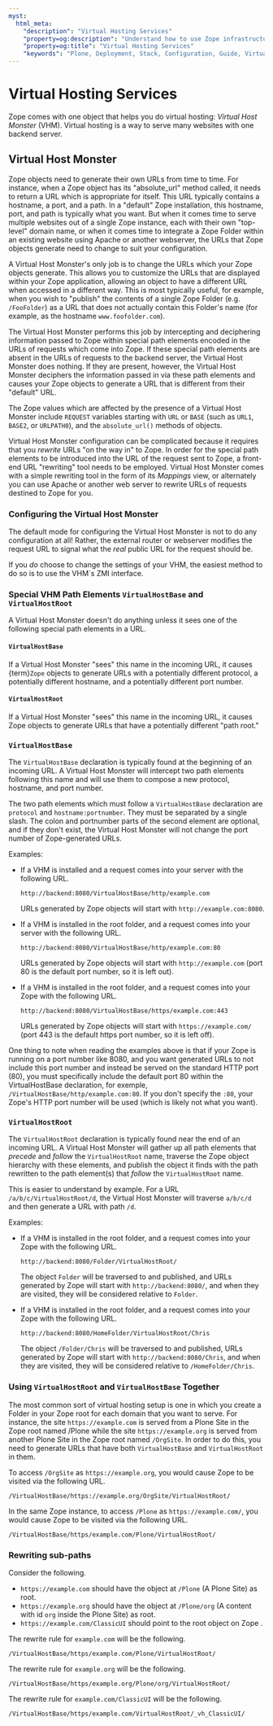 ```yaml
---
myst:
  html_meta:
    "description": "Virtual Hosting Services"
    "property=og:description": "Understand how to use Zope infrastructure to rewrite URLs in run time."
    "property=og:title": "Virtual Hosting Services"
    "keywords": "Plone, Deployment, Stack, Configuration, Guide, Virtual Host Monster, VHM"
---
```


# Virtual Hosting Services

Zope comes with one object that helps you do virtual hosting: *Virtual Host Monster* (VHM). Virtual hosting is a way to serve many websites with one backend server.

## Virtual Host Monster

Zope objects need to generate their own URLs from time to time. For instance, when a Zope object has its "absolute_url" method called, it needs to return a URL which is appropriate for itself. This URL typically contains a hostname, a port, and a path. In a "default" Zope installation, this hostname, port, and path is typically what you want. But when it comes time to serve multiple websites out of a single Zope instance, each with their own "top-level" domain name, or when it comes time to integrate a Zope Folder within an existing website using Apache or another webserver, the URLs that Zope objects generate need to change to suit your configuration.

A Virtual Host Monster's only job is to change the URLs which your Zope objects generate. This allows you to customize the URLs that are displayed within your Zope application, allowing an object to have a different URL when accessed in a different way. This is most typically useful, for example, when you wish to "publish" the contents of a single Zope Folder (e.g. `/FooFolder`) as a URL that does not actually contain this Folder's name (for example, as the hostname `www.foofolder.com`).

The Virtual Host Monster performs this job by intercepting and deciphering information passed to Zope within special path elements encoded in the URLs of requests which come into Zope. If these special path elements are absent in the URLs of requests to the backend server, the Virtual Host Monster does nothing. If they are present, however, the Virtual Host Monster deciphers the information passed in via these path elements and causes your Zope objects to generate a URL that is different from their "default" URL.

The Zope values which are affected by the presence of a Virtual Host Monster include `REQUEST` variables starting with `URL` or `BASE` (such as `URL1`, `BASE2`, or `URLPATH0`), and the `absolute_url()` methods of objects.

Virtual Host Monster configuration can be complicated because it requires that you *rewrite* URLs "on the way in" to Zope. In order for the special path elements to be introduced into the URL of the request sent to Zope, a front-end URL "rewriting" tool needs to be employed. Virtual Host Monster comes with a simple rewriting tool in the form of its *Mappings* view, or alternately you can use Apache or another web server to rewrite URLs of requests destined to Zope for you.


### Configuring the Virtual Host Monster

The default mode for configuring the Virtual Host Monster is not to do any configuration at all! Rather, the external router or webserver modifies the request URL to signal what the *real* public URL for the request should be.

If you *do* choose to change the settings of your VHM, the easiest method to do so is to use the VHM`s ZMI interface.

### Special VHM Path Elements `VirtualHostBase` and `VirtualHostRoot`

A Virtual Host Monster doesn't do anything unless it sees one of the following special path elements in a URL.

#### `VirtualHostBase`

If a Virtual Host Monster "sees" this name in the incoming URL, it causes {term}`Zope` objects to generate URLs with a potentially different protocol, a potentially different hostname, and a potentially different port number.

#### `VirtualHostRoot`

If a Virtual Host Monster "sees" this name in the incoming URL, it causes Zope objects to generate URLs that have a potentially different "path root."

### `VirtualHostBase`

The `VirtualHostBase` declaration is typically found at the beginning of an incoming URL. A Virtual Host Monster will intercept two path elements following this name and will use them to compose a new protocol, hostname, and port number.

The two path elements which must follow a `VirtualHostBase` declaration are `protocol` and `hostname:portnumber`. They must be separated by a single slash. The colon and portnumber parts of the second element are optional, and if they don't exist, the Virtual Host Monster will not change the port number of Zope-generated URLs.

Examples:

-   If a VHM is installed and a request comes into your server with the following URL.

    `http://backend:8080/VirtualHostBase/http/example.com`

    URLs generated by Zope objects will start with `http://example.com:8080`.

-   If a VHM is installed in the root folder, and a request comes into your server with the following URL.

    `http://backend:8080/VirtualHostBase/http/example.com:80`

    URLs generated by Zope objects will start with `http://example.com` (port 80 is the default port number, so it is left out).

-   If a VHM is installed in the root folder, and a request comes into your Zope with the following URL.

    `http://backend:8080/VirtualHostBase/https/example.com:443`

    URLs generated by Zope objects will start with `https://example.com/` (port 443 is the default https port number, so it is left off).

One thing to note when reading the examples above is that if your Zope is running on a port number like 8080, and you want generated URLs to not include this port number and instead be served on the standard HTTP port (80), you must specifically include the default port 80 within the VirtualHostBase declaration, for exemple, `/VirtualHostBase/http/example.com:80`. If you don't specify the `:80`, your Zope's HTTP port number will be used (which is likely not what you want).

### `VirtualHostRoot`

The `VirtualHostRoot` declaration is typically found near the end of an incoming URL. A Virtual Host Monster will gather up all path elements that *precede* and *follow* the `VirtualHostRoot` name, traverse the Zope object hierarchy with these elements, and publish the object it finds with the path rewritten to the path element(s) that *follow* the `VirtualHostRoot` name.

This is easier to understand by example. For a URL `/a/b/c/VirtualHostRoot/d`, the Virtual Host Monster will traverse `a/b/c/d` and then generate a URL with path `/d`.

Examples:

-   If a VHM is installed in the root folder, and a request comes into your Zope with the following URL.

    `http://backend:8080/Folder/VirtualHostRoot/`

    The object `Folder` will be traversed to and published, and URLs generated by Zope will start with `http://backend:8080/`, and when they are visited, they will be considered relative to `Folder`.

-   If a VHM is installed in the root folder, and a request comes into your Zope with the following URL.

    `http://backend:8080/HomeFolder/VirtualHostRoot/Chris`

    The object `/Folder/Chris` will be traversed to and published, URLs generated by Zope will start with `http://backend:8080/Chris`, and when they are visited, they will be considered relative to `/HomeFolder/Chris`.

### Using `VirtualHostRoot` and `VirtualHostBase` Together

The most common sort of virtual hosting setup is one in which you create a Folder in your Zope root for each domain that you want to serve. For instance, the site `https://example.com` is served from a Plone Site in the Zope root named /Plone while the site `https://example.org` is served from another Plone Site in the Zope root named `/OrgSite`. In order to do this, you need to generate URLs that have both `VirtualHostBase` and `VirtualHostRoot` in them.

To access `/OrgSite` as `https://example.org`, you would cause Zope to be visited via the following URL.

`/VirtualHostBase/https://example.org/OrgSite/VirtualHostRoot/`

In the same Zope instance, to access `/Plone` as `https://example.com/`, you would cause Zope to be visited via the following URL.

`/VirtualHostBase/https/example.com/Plone/VirtualHostRoot/`

### Rewriting sub-paths

Consider the following.

-   `https://example.com` should have the object at `/Plone` (A Plone Site) as root.
-   `https://example.org` should have the object at `/Plone/org` (A content with id `org` inside the Plone Site) as root.
-   `https://example.com/ClassicUI` should point to the root object on Zope .

The rewrite rule for `example.com` will be the following.

`/VirtualHostBase/https/example.com/Plone/VirtualHostRoot/`

The rewrite rule for `example.org` will be the following.

`/VirtualHostBase/https/example.org/Plone/org/VirtualHostRoot/`

The rewrite rule for `example.com/ClassicUI` will be the following.

`/VirtualHostBase/https/example.com/VirtualHostRoot/_vh_ClassicUI/`
